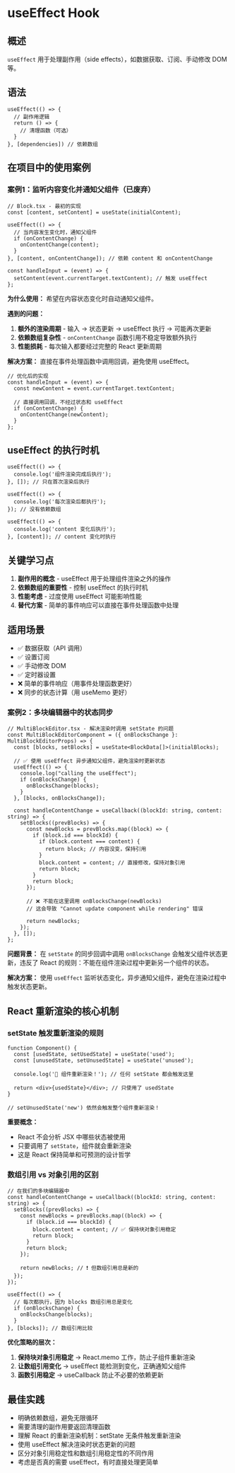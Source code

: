 # useEffect Hook

## 概述

`useEffect` 用于处理副作用（side effects），如数据获取、订阅、手动修改 DOM 等。

## 语法

```tsx
useEffect(() => {
  // 副作用逻辑
  return () => {
    // 清理函数（可选）
  }
}, [dependencies]) // 依赖数组
```

## 在项目中的使用案例

### 案例1：监听内容变化并通知父组件（已废弃）

```tsx
// Block.tsx - 最初的实现
const [content, setContent] = useState(initialContent);

useEffect(() => {
  // 当内容发生变化时，通知父组件
  if (onContentChange) {
    onContentChange(content);
  }
}, [content, onContentChange]); // 依赖 content 和 onContentChange

const handleInput = (event) => {
  setContent(event.currentTarget.textContent); // 触发 useEffect
};
```

**为什么使用：** 希望在内容状态变化时自动通知父组件。

**遇到的问题：**
1. **额外的渲染周期** - 输入 → 状态更新 → useEffect 执行 → 可能再次更新
2. **依赖数组复杂性** - `onContentChange` 函数引用不稳定导致额外执行
3. **性能损耗** - 每次输入都要经过完整的 React 更新周期

**解决方案：** 直接在事件处理函数中调用回调，避免使用 useEffect。

```tsx
// 优化后的实现
const handleInput = (event) => {
  const newContent = event.currentTarget.textContent;

  // 直接调用回调，不经过状态和 useEffect
  if (onContentChange) {
    onContentChange(newContent);
  }
};
```

## useEffect 的执行时机

```tsx
useEffect(() => {
  console.log('组件渲染完成后执行');
}, []); // 只在首次渲染后执行

useEffect(() => {
  console.log('每次渲染后都执行');
}); // 没有依赖数组

useEffect(() => {
  console.log('content 变化后执行');
}, [content]); // content 变化时执行
```

## 关键学习点

1. **副作用的概念** - useEffect 用于处理组件渲染之外的操作
2. **依赖数组的重要性** - 控制 useEffect 的执行时机
3. **性能考虑** - 过度使用 useEffect 可能影响性能
4. **替代方案** - 简单的事件响应可以直接在事件处理函数中处理

## 适用场景

- ✅ 数据获取（API 调用）
- ✅ 设置订阅
- ✅ 手动修改 DOM
- ✅ 定时器设置
- ❌ 简单的事件响应（用事件处理函数更好）
- ❌ 同步的状态计算（用 useMemo 更好）

### 案例2：多块编辑器中的状态同步

```tsx
// MultiBlockEditor.tsx - 解决渲染时调用 setState 的问题
const MultiBlockEditorComponent = ({ onBlocksChange }: MultiBlockEditorProps) => {
  const [blocks, setBlocks] = useState<BlockData[]>(initialBlocks);

  // ✅ 使用 useEffect 异步通知父组件，避免渲染时更新状态
  useEffect(() => {
    console.log("calling the useEffect");
    if (onBlocksChange) {
      onBlocksChange(blocks);
    }
  }, [blocks, onBlocksChange]);

  const handleContentChange = useCallback((blockId: string, content: string) => {
    setBlocks((prevBlocks) => {
      const newBlocks = prevBlocks.map((block) => {
        if (block.id === blockId) {
          if (block.content === content) {
            return block; // 内容没变，保持引用
          }
          block.content = content; // 直接修改，保持对象引用
          return block;
        }
        return block;
      });

      // ❌ 不能在这里调用 onBlocksChange(newBlocks)
      // 这会导致 "Cannot update component while rendering" 错误

      return newBlocks;
    });
  }, []);
};
```

**问题背景：**
在 `setState` 的同步回调中调用 `onBlocksChange` 会触发父组件状态更新，违反了 React 的规则：不能在组件渲染过程中更新另一个组件的状态。

**解决方案：**
使用 `useEffect` 监听状态变化，异步通知父组件，避免在渲染过程中触发状态更新。

## React 重新渲染的核心机制

### setState 触发重新渲染的规则

```tsx
function Component() {
  const [usedState, setUsedState] = useState('used');
  const [unusedState, setUnusedState] = useState('unused');

  console.log('🔄 组件重新渲染！'); // 任何 setState 都会触发这里

  return <div>{usedState}</div>; // 只使用了 usedState
}

// setUnusedState('new') 依然会触发整个组件重新渲染！
```

**重要概念：**
- React 不会分析 JSX 中哪些状态被使用
- 只要调用了 `setState`，组件就会重新渲染
- 这是 React 保持简单和可预测的设计哲学

### 数组引用 vs 对象引用的区别

```tsx
// 在我们的多块编辑器中
const handleContentChange = useCallback((blockId: string, content: string) => {
  setBlocks((prevBlocks) => {
    const newBlocks = prevBlocks.map((block) => {
      if (block.id === blockId) {
        block.content = content; // ✅ 保持块对象引用稳定
        return block;
      }
      return block;
    });

    return newBlocks; // ❗ 但数组引用总是新的
  });
});

useEffect(() => {
  // 每次都执行，因为 blocks 数组引用总是变化
  if (onBlocksChange) {
    onBlocksChange(blocks);
  }
}, [blocks]); // 数组引用比较
```

**优化策略的层次：**
1. **保持块对象引用稳定** → React.memo 工作，防止子组件重新渲染
2. **让数组引用变化** → useEffect 能检测到变化，正确通知父组件
3. **函数引用稳定** → useCallback 防止不必要的依赖更新

## 最佳实践

- 明确依赖数组，避免无限循环
- 需要清理的副作用要返回清理函数
- 理解 React 的重新渲染机制：setState 无条件触发重新渲染
- 使用 useEffect 解决渲染时状态更新的问题
- 区分对象引用稳定性和数组引用稳定性的不同作用
- 考虑是否真的需要 useEffect，有时直接处理更简单